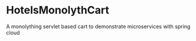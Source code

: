 # HotelsMonolythCart
A monolything servlet based cart to demonstrate microservices with spring cloud
